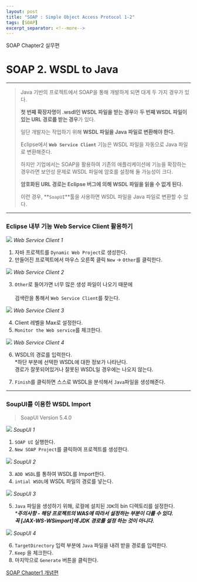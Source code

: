 ```yaml
---
layout: post
title: "SOAP : Simple Object Access Protocol 1-2"
tags: [SOAP]
excerpt_separator: <!--more-->
---
```


SOAP Chapter2 실무편
<!--more-->

# SOAP 2. WSDL to Java

---

> Java 기반의 프로젝트에서
> SOAP을 통해 개발하게 되면 대게 두 가지 경우가 있다.
>
>  **첫 번째 확장자명이 .wsdl인 WSDL 파일을 받는 경우**와
>  **두 번째 WSDL 파일이 있는 URL 경로를 받는 경우**가 있다.
>
>  일단 개발자는 작업하기 위해 **WSDL 파일을 Java 파일로 변환해야 한다.**
>
>  Eclipse에서 **`Web Service Client`** 기능은 WSDL 파일을 자동으로 Java 파일로 변환해준다.
>
>  하지만 기업에서는 SOAP을 활용하여 기존의 애플리케이션에 기능을 확장하는 경우라면
>  보안성 문제로 WSDL 파일에 암호를 설정해 둘 가능성이 크다.
>
>  **암호화된 URL 경로는 Eclipse 버그에 의해 WSDL 파일을 읽을 수 없게 된다.**
>
>  이런 경우,
>  **`SoapUI`**툴을 사용하면 WSDL 파일을 Java 파일로 변환할 수 있다.

---

### Eclipse 내부 기능 Web Service Client 활용하기

<img src="/md/img/SOAP/WSC1.png">
<em>Web Service Client 1</em>

1) 자바 프로젝트를 <code>Dynamic Web Project</code>로 생성한다.<br/>
2) 만들어진 프로젝트에서 마우스 오른쪽 클릭 `New` -> `Other`를 클릭한다.

<img src="/md/img/SOAP/WSC2.png">
<em>Web Service Client 2</em>

3) `Other`로 들어가면 너무 많은 생성 파일이 나오기 때문에<br/><br/>
검색란을 통해서 `Web Service Client`를 찾는다.

<img src="/md/img/SOAP/WSC3.png">
<em>Web Service Client 3</em>

4) Client 레벨을 Max로 설정한다.<br/>
5) `Monitor the Web service`를 체크한다.

<img src="/md/img/SOAP/WSC4.png">
<em>Web Service Client 4</em>

6) WSDL의 경로를 입력한다.<br/>
*하단 부분에 선택한 WSDL에 대한 정보가 나타난다.<br/>
경로가 잘못되어있거나 잘못된 WSDL일 경우에는 나오지 않는다.<br/>

7) `Finish`를 클릭하면 스스로 WSDL을 분석해서 `Java`파일을 생성해준다.

---

### SoupUI를 이용한 WSDL Import

>SoapUI Version 5.4.0

<img src="/md/img/SOAP/SUI1.png">
<em>SoupUI 1</em>

1) `SOAP UI` 실행한다. <br/>
2) `New SOAP Project`를 클릭하여 프로젝트를 생성한다.

<img src="/md/img/SOAP/SUI2.png">
<em>SoupUI 2</em>

3) `ADD WSDL`를 통하여 WSDL를 Import한다.<br/>
4) `intial WSDL`에 WSDL 파일의 경로를 넣는다.

<img src="/md/img/SOAP/SUI3.png">
<em>SoupUI 3</em>

5) `Java` 파일을 생성하기 위해, 로컬에 설치된 `JDK`의 bin 디렉토리를 설정한다.<br/>
_***주의사항 - 해당 프로젝트의 WAS에 따라서 설정하는 부분이 다를 수 있다.**_<br/>
_**꼭 [JAX-WS-WSimport]에 JDK 경로를 설정 하는 것이 아니다.**_

<img src="/md/img/SOAP/SUI4.png">
<em>SoupUI 4</em>

6) `TargetDirectory` 입력 부분에 `Java` 파일을 내려 받을 경로를 입력한다.<br/>
7) `Keep` 을 체크한다.<br/>
7) 마지막으로 `Generate` 버튼을 클릭한다.<br/>

<a href="https://gmun.github.io/2018/03/08/SOAP1.html">SOAP Chapter1 개념편</a>

<style type="text/css">
	article code.highlighter-rouge{
		font-family: Consolas,"Liberation Mono",Menlo,Courier,monospace;
	    font-size: 85%;
	    background-color: rgba(0,0,0,.02);
	    padding: .2em .5em;
	    border: 1px solid #efefef;
	    border-radius: 3px;
	    word-wrap: break-word;
	    margin: 0 2px;
    }
    
    article img{ display: block; margin: 0 auto; height: 300px; }
    article em{ text-align: center; display: block; }
    article table{overflow: auto;}
</style>